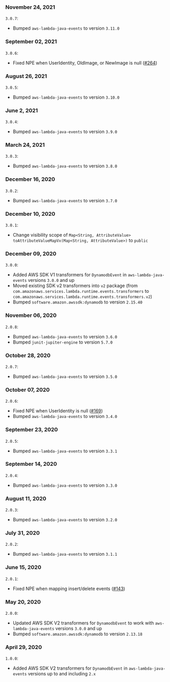 ### November 24, 2021
`3.0.7`:
- Bumped `aws-lambda-java-events` to version `3.11.0`

### September 02, 2021
`3.0.6`:
- Fixed NPE when UserIdentity, OldImage, or NewImage is null ([#264](https://github.com/aws/aws-lambda-java-libs/pull/264))

### August 26, 2021
`3.0.5`:
- Bumped `aws-lambda-java-events` to version `3.10.0`

### June 2, 2021
`3.0.4`:
- Bumped `aws-lambda-java-events` to version `3.9.0`

### March 24, 2021
`3.0.3`:
- Bumped `aws-lambda-java-events` to version `3.8.0`

### December 16, 2020
`3.0.2`:
- Bumped `aws-lambda-java-events` to version `3.7.0`

### December 10, 2020
`3.0.1`:
- Change visibility scope of `Map<String, AttributeValue> toAttributeValueMapVx(Map<String, AttributeValue>)` to `public`

### December 09, 2020
`3.0.0`:
- Added AWS SDK V1 transformers for `DynamodbEvent` in `aws-lambda-java-events` versions `3.0.0` and up
- Moved existing SDK v2 transformers into `v2` package (from `com.amazonaws.services.lambda.runtime.events.transformers` to `com.amazonaws.services.lambda.runtime.events.transformers.v2`)
- Bumped `software.amazon.awssdk:dynamodb` to version `2.15.40`

### November 06, 2020
`2.0.8`:
- Bumped `aws-lambda-java-events` to version `3.6.0`
- Bumped `junit-jupiter-engine` to version `5.7.0`

### October 28, 2020
`2.0.7`:
- Bumped `aws-lambda-java-events` to version `3.5.0`

### October 07, 2020
`2.0.6`:
- Fixed NPE when UserIdentity is null ([#169](https://github.com/aws/aws-lambda-java-libs/pull/169))
- Bumped `aws-lambda-java-events` to version `3.4.0`

### September 23, 2020
`2.0.5`:
- Bumped `aws-lambda-java-events` to version `3.3.1`

### September 14, 2020
`2.0.4`:
- Bumped `aws-lambda-java-events` to version `3.3.0`

### August 11, 2020
`2.0.3`:
- Bumped `aws-lambda-java-events` to version `3.2.0`

### July 31, 2020
`2.0.2`:
- Bumped `aws-lambda-java-events` to version `3.1.1`

### June 15, 2020
`2.0.1`:
- Fixed NPE when mapping insert/delete events ([#143](https://github.com/aws/aws-lambda-java-libs/pull/143))

### May 20, 2020
`2.0.0`:
- Updated AWS SDK V2 transformers for `DynamodbEvent` to work with `aws-lambda-java-events` versions `3.0.0` and up
- Bumped `software.amazon.awssdk:dynamodb` to version `2.13.18`

### April 29, 2020
`1.0.0`:
- Added AWS SDK V2 transformers for `DynamodbEvent` in `aws-lambda-java-events` versions up to and including `2.x`
